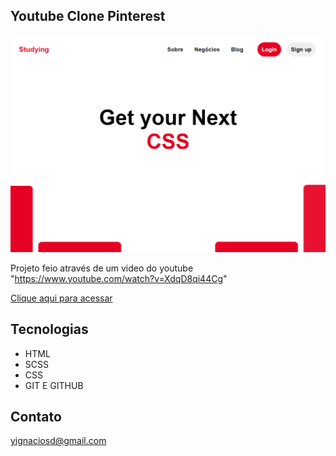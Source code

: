 ## Youtube Clone Pinterest

![preview](./.github/preview.png)

Projeto feio através de um video do youtube "https://www.youtube.com/watch?v=XdqD8qi44Cg"

[Clique aqui para acessar](https://sharted53.github.io/youtube-clone-pinterest/)


## Tecnologias

- HTML
- SCSS
- CSS
- GIT E GITHUB

## Contato
yignaciosd@gmail.com